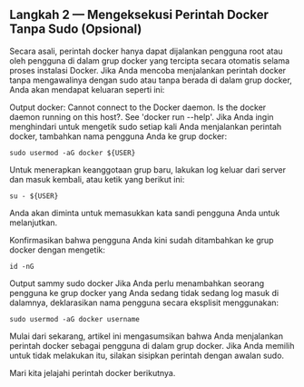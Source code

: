 ## Langkah 2 — Mengeksekusi Perintah Docker Tanpa Sudo (Opsional)
Secara asali, perintah docker hanya dapat dijalankan pengguna root atau oleh pengguna di dalam grup docker yang tercipta secara otomatis selama proses instalasi Docker. Jika Anda mencoba menjalankan perintah docker tanpa mengawalinya dengan sudo atau tanpa berada di dalam grup docker, Anda akan mendapat keluaran seperti ini:

Output
docker: Cannot connect to the Docker daemon. Is the docker daemon running on this host?.
See 'docker run --help'.
Jika Anda ingin menghindari untuk mengetik sudo setiap kali Anda menjalankan perintah docker, tambahkan nama pengguna Anda ke grup docker:
```terminal
sudo usermod -aG docker ${USER}
``` 
Untuk menerapkan keanggotaan grup baru, lakukan log keluar dari server dan masuk kembali, atau ketik yang berikut ini:
```terminal
su - ${USER}
``` 
Anda akan diminta untuk memasukkan kata sandi pengguna Anda untuk melanjutkan.

Konfirmasikan bahwa pengguna Anda kini sudah ditambahkan ke grup docker dengan mengetik:
```terminal
id -nG
``` 
Output
sammy sudo docker
Jika Anda perlu menambahkan seorang pengguna ke grup docker yang Anda sedang tidak sedang log masuk di dalamnya, deklarasikan nama pengguna secara eksplisit menggunakan:
```terminal
sudo usermod -aG docker username
``` 
Mulai dari sekarang, artikel ini mengasumsikan bahwa Anda menjalankan perintah docker sebagai pengguna di dalam grup docker. Jika Anda memilih untuk tidak melakukan itu, silakan sisipkan perintah dengan awalan sudo.

Mari kita jelajahi perintah docker berikutnya.